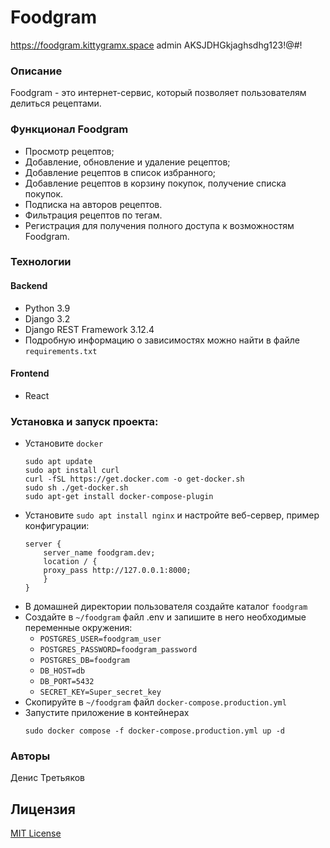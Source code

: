 # Foodgram
https://foodgram.kittygramx.space
admin
AKSJDHGkjaghsdhg123!@#!

### Описание 
Foodgram - это интернет-сервис, который позволяет пользователям делиться рецептами.

### Функционал Foodgram
- Просмотр рецептов;
- Добавление, обновление и удаление рецептов;
- Добавление рецептов в список избранного;
- Добавление рецептов в корзину покупок, получение списка покупок.
- Подписка на авторов рецептов.
- Фильтрация рецептов по тегам.
- Регистрация для получения полного доступа к возможностям Foodgram.

### Технологии
#### Backend
- Python 3.9
- Django 3.2
- Django REST Framework 3.12.4
- Подробную информацию о зависимостях можно найти в файле `requirements.txt`
#### Frontend
- React

### Установка и запуск проекта:
- Установите `docker`
    ```
    sudo apt update
    sudo apt install curl
    curl -fSL https://get.docker.com -o get-docker.sh
    sudo sh ./get-docker.sh
    sudo apt-get install docker-compose-plugin
    ```
- Установите `sudo apt install nginx` и настройте веб-сервер, пример конфигурации:
    ```
    server {
        server_name foodgram.dev;
        location / {
        proxy_pass http://127.0.0.1:8000;
        }
    }
    ```
- В домашней директории пользователя создайте каталог `foodgram`
- Создайте в `~/foodgram` файл .env и запишите в него необходимые переменные окружения:
    - `POSTGRES_USER=foodgram_user`
    - `POSTGRES_PASSWORD=foodgram_password`
    - `POSTGRES_DB=foodgram`
    - `DB_HOST=db`
    - `DB_PORT=5432`
    - `SECRET_KEY=Super_secret_key`
- Скопируйте в `~/foodgram` файл `docker-compose.production.yml`
- Запустите приложение в контейнерах
    ```
    sudo docker compose -f docker-compose.production.yml up -d
    ```

### Авторы
Денис Третьяков

## Лицензия

[MIT License](https://opensource.org/licenses/MIT)